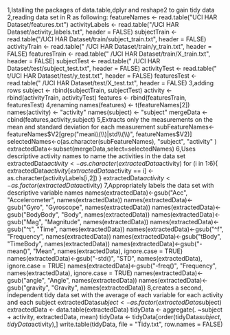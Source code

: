 1,Istalling the packages of data.table,dplyr and reshape2 to gain tidy data
2,reading data set in R  as following:
 featureNames <- read.table("UCI HAR Dataset/features.txt")
 activityLabels <- read.table("/UCI HAR Dataset/activity_labels.txt", header = FALSE)
 subjectTrain <- read.table("/UCI HAR    Dataset/train/subject_train.txt", header = FALSE)
 activityTrain <- read.table(" /UCI HAR Dataset/train/y_train.txt", header = FALSE)
 featuresTrain <- read.table(" /UCI HAR Dataset/train/X_train.txt", header = FALSE)
 subjectTest <- read.table(" /UCI HAR Dataset/test/subject_test.txt", header = FALSE)
 activityTest <- read.table(" t/UCI HAR Dataset/test/y_test.txt", header = FALSE)
 featuresTest <- read.table(" /UCI HAR Dataset/test/X_test.txt", header = FALSE)
3,adding rows
 subject <- rbind(subjectTrain, subjectTest)
 activity <- rbind(activityTrain, activityTest)
 features <- rbind(featuresTrain, featuresTest)
4,renaming 
 names(features) <- t(featureNames[2])
 names(activity) <- "activity"
 names(subject) <- "subject"
 mergeData <- cbind(features,activity,subject)
5,Extracts only the measurements on the mean and standard deviation for each measurement
  subFeatureNames<-featureNames$V2[grep("mean\\(\\)|std\\(\\)", featureNames$V2)]
  selectedNames<-c(as.character(subFeatureNames), "subject", "activity" )
  extractedData<-subset(mergeData,select=selectedNames)
6,Uses descriptive activity names to name the activities in the data set
  extractedData$activity <- as.character(extractedData$activity)
  for (i in 1:6){
  extractedData$activity[extractedData$activity == i] <- as.character(activityLabels[i,2])
  }
  extractedData$activity <- as.factor(extractedData$activity)
7,Appropriately labels the data set with descriptive variable names
  names(extractedData)<-gsub("Acc", "Accelerometer", names(extractedData))
 names(extractedData)<-gsub("Gyro", "Gyroscope", names(extractedData))
 names(extractedData)<-gsub("BodyBody", "Body", names(extractedData))
 names(extractedData)<-gsub("Mag", "Magnitude", names(extractedData))
 names(extractedData)<-gsub("^t", "Time", names(extractedData))
 names(extractedData)<-gsub("^f", "Frequency", names(extractedData))
 names(extractedData)<-gsub("tBody", "TimeBody", names(extractedData))
 names(extractedData)<-gsub("-mean()", "Mean", names(extractedData), ignore.case = TRUE)
 names(extractedData)<-gsub("-std()", "STD", names(extractedData), ignore.case = TRUE)
 names(extractedData)<-gsub("-freq()", "Frequency", names(extractedData), ignore.case = TRUE)
  names(extractedData)<-gsub("angle", "Angle", names(extractedData))
 names(extractedData)<-gsub("gravity", "Gravity", names(extractedData))
8,creates a second, independent tidy data set with the average of each variable for each activity   and each subject
 extractedData$subject <- as.factor(extractedData$subject)
 extractedData <- data.table(extractedData)
 tidyData <- aggregate(. ~subject + activity, extractedData, mean)
 tidyData <- tidyData[order(tidyData$subject,tidyData$activity),]
 write.table(tidyData, file = "Tidy.txt", row.names = FALSE)
